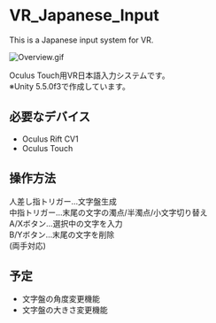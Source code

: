 # VR_Japanese_Input
This is a Japanese input system for VR.

![Overview.gif](https://github.com/shichiE/VR_Japanese_Input/wiki/image/VR_Japanese_Input_Overview.gif)

Oculus Touch用VR日本語入力システムです。  
※Unity 5.5.0f3で作成しています。

## 必要なデバイス

- Oculus Rift CV1
- Oculus Touch

## 操作方法

人差し指トリガー…文字盤生成  
中指トリガー…末尾の文字の濁点/半濁点/小文字切り替え  
A/Xボタン…選択中の文字を入力  
B/Yボタン…末尾の文字を削除  
(両手対応)

## 予定

- 文字盤の角度変更機能
- 文字盤の大きさ変更機能
